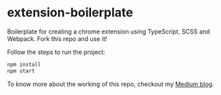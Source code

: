 # extension-boilerplate

Boilerplate for creating a chrome extension using TypeScript, SCSS and Webpack. Fork this repo and use it!

Follow the steps to run the project:

```sh
npm install
npm start
```

To know more about the working of this repo, checkout my [Medium blog](https://breakdance.github.io/breakdance/).
